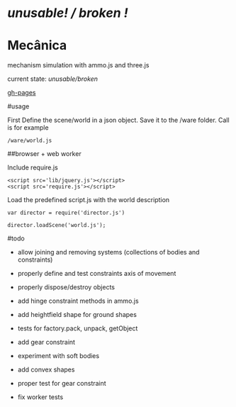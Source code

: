 _unusable! / broken !_
======================

Mecânica
========

mechanism simulation with ammo.js and three.js

current state: _unusable/broken_

[gh-pages](https://nrox.github.io/mecanica/)

#usage

First Define the scene/world in a json object. Save it to the /ware folder. Call is for example

    /ware/world.js

##browser + web worker

Include require.js

    <script src='lib/jquery.js'></script>
    <script src='require.js'></script>

Load the predefined script.js with the world description

    var director = require('director.js')

    director.loadScene('world.js');

#todo

* allow joining and removing systems (collections of bodies and constraints)

* properly define and test constraints axis of movement

* properly dispose/destroy objects

* add hinge constraint methods in ammo.js

* add heightfield shape for ground shapes

* tests for factory.pack, unpack, getObject

* add gear constraint

* experiment with soft bodies

* add convex shapes

* proper test for gear constraint

* fix worker tests
